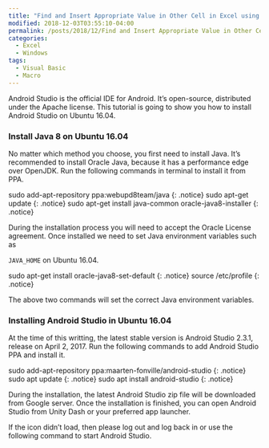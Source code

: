 ```yaml
---
title: "Find and Insert Appropriate Value in Other Cell in Excel using VBA (Micro)"
modified: 2018-12-03T03:55:10-04:00
permalink: /posts/2018/12/Find and Insert Appropriate Value in Other Cell in Excel using VBA (Micro)/
categories: 
  - Excel
  - Windows
tags:
  - Visual Basic
  - Macro
---
```


Android Studio is the official IDE for Android. It’s open-source, distributed under the Apache license. This tutorial is going to show you how to install Android Studio on Ubuntu 16.04.


### Install Java 8 on Ubuntu 16.04

No matter which method you choose, you first need to install Java. It’s recommended to install Oracle Java, because it has a performance edge over OpenJDK. Run the following commands in terminal to install it from PPA.

sudo add-apt-repository ppa:webupd8team/java
{: .notice}
sudo apt-get update
{: .notice}
sudo apt-get install java-common oracle-java8-installer
{: .notice}

During the installation process you will need to accept the Oracle License agreement. Once installed we need to set Java environment variables such as

`JAVA_HOME` on Ubuntu 16.04.

sudo apt-get install oracle-java8-set-default
{: .notice}
source /etc/profile
{: .notice}

The above two commands will set the correct Java environment variables.

### Installing Android Studio in Ubuntu 16.04

At the time of this writting, the latest stable version is Android Studio 2.3.1, release on April 2, 2017. Run the following commands to add Android Studio PPA and install it.

sudo add-apt-repository ppa:maarten-fonville/android-studio
{: .notice}
sudo apt update
{: .notice}
sudo apt install android-studio
{: .notice}

During the installation, the latest Android Studio zip file will be downloaded from Google server. Once the installation is finished, you can open Android Studio from Unity Dash or your preferred app launcher.

If the icon didn’t load, then please log out and log back in or use the following command to start Android Studio.
